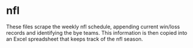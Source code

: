 # nfl

These files scrape the weekly nfl schedule, appending current win/loss records and identifying the bye teams. This information is then copied into an Excel spreadsheet that keeps track of the nfl season.
